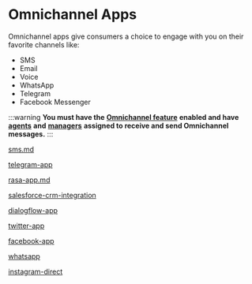 # Omnichannel Apps

Omnichannel apps give consumers a choice to engage with you on their favorite channels like:

* SMS
* Email
* Voice
* WhatsApp
* Telegram
* Facebook Messenger

:::warning
**You must have the** [**Omnichannel feature**](https://docs.rocket.chat/use-rocket.chat/omnichannel#enable-omnichannel) **enabled and have** [**agents**](https://docs.rocket.chat/use-rocket.chat/omnichannel/agents) **and** [**managers**](https://docs.rocket.chat/use-rocket.chat/omnichannel/managers) **assigned to receive and send Omnichannel messages.**
:::


[sms.md](sms.md)



[telegram-app](telegram-app/)



[rasa-app.md](rasa-app.md)



[salesforce-crm-integration](salesforce-crm-integration/)



[dialogflow-app](dialogflow-app/)



[twitter-app](twitter-app/)



[facebook-app](facebook-app/)



[whatsapp](whatsapp/)



[instagram-direct](instagram-direct/)

